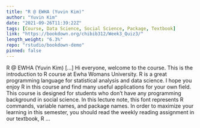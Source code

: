 ```yaml
---
title: "R @ EWHA (Yuvin Kim)"
author: "Yuvin Kim"
date: "2021-09-26T11:39:22Z"
tags: [Course, Data Science, Social Science, Package, Textbook]
link: "https://bookdown.org/chibib312/Week3_Quiz3/"
length_weight: "6.3%"
repo: "rstudio/bookdown-demo"
pinned: false
---
```


R @ EWHA (Yuvin Kim) [...] Hi everyone, welcome to the course. This is the introduction to R course at Ewha Womans University. R is a great programming language for statistical analysis and data science. I hope you enjoy R in this course and find many useful applications for your own field. This course is designed for students who don’t have any programming background in social science. In this lecture note, this font represents R commands, variable names, and package names. In order to maximize your learning in this semester, you should read the weekly reading assignment in our textbook, R ...
